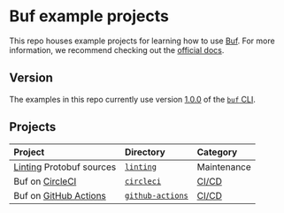 # Buf example projects

This repo houses example projects for learning how to use [Buf]. For more information, we recommend checking out the [official docs][docs].

## Version

The examples in this repo currently use version [1.0.0][version] of the [`buf` CLI][cli].

## Projects

Project | Directory | Category
:-------|:----------|:--------
[Linting][lint] Protobuf sources | [`linting`](./linting) | Maintenance
Buf on [CircleCI] | [`circleci`](./circleci) | [CI/CD][ci]
Buf on [GitHub Actions][actions] | [`github-actions`](./github-actions) | [CI/CD][ci]

[actions]: https://docs.github.com/actions
[buf]: https://buf.build
[ci]: https://docs.buf.build/ci-cd
[circleci]: https://circleci.com
[cli]: https://github.com/bufbuild/buf
[docs]: https://docs.buf.build
[lint]: https://docs.buf.build/lint
[version]: https://github.com/bufbuild/buf/releases/tag/v1.0.0
